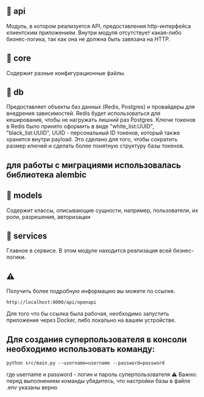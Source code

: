 ## 📔 api

Модуль, в котором реализуется API, предоставления http-интерфейса клиентским приложениям. Внутри модуля отсутствует какая-либо бизнес-логика, так как она не должна быть завязана на HTTP.

## 📔 core

Cодержит разные конфигурационные файлы.

## 📔 db

Предоставляет объекты баз данных
(Redis, Postgres) и провайдеры для внедрения зависимостей.
Redis будет использоваться для кеширования, чтобы не нагружать лишний раз Postgres.
Ключи токенов в Redis было принято оформить в виде "white_list:UUID", "black_list:UUID", UUID - персональный ID токенов, который также хранится внутри payload. Это сделано для того, чтобы сократить размер ключей и сделать более понятную структуру базы токенов.

## для работы с миграциями использовалась библиотека alembic

## 📔 models

Содержит классы, описывающие сущности, например, пользователи, их роли, разрешения, авторизации

## 📔 services

Главное в сервисе. В этом модуле находится реализация всей бизнес-логики.

## ⚠️

Получить более подробную информацию вы можете по ссылке.

```
http://localhost:8000/api/openapi
```

Для того что бы ссылка была рабочая, необходимо запустить приложение через Docker, либо локально на вашем устройстве.

## Для создания суперпользователя в консоли необходимо использовать команду:

```
python src/main.py --username=username --password=password
```

где username и password - логин и пароль суперпользователя
⚠️ Важно: перед выполнением команды убедитесь, что настройки базы в файле .env указаны верно
